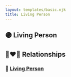 ```yaml
---
layout: templates/basic.njk
title: Living Person
---
```

## 🟣 Living Person

## 👩‍❤️‍👨 Relationships

### 🔵 [Living Person](/people/7/74673901)
